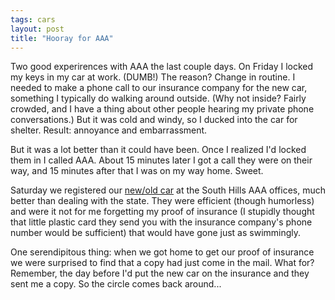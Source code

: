 ```yaml
---
tags: cars
layout: post
title: "Hooray for AAA"
---
```




Two good experirences with AAA the last couple days. On Friday I locked my keys in my car at work. (DUMB!) The reason? Change in routine. I needed to make a phone call to our insurance company for the new car, something I typically do walking around outside. (Why not inside? Fairly crowded, and I have a thing about other people hearing my private phone conversations.) But it was cold and windy, so I ducked into the car for shelter. Result: annoyance and embarrassment.

<p>But it was a lot better than it could have been. Once I realized I'd locked them in I called AAA. About 15 minutes later I got a call they were on their way, and 15 minutes after that I was on my way home. Sweet.</p>

<p>Saturday we registered our <a href="http://www.cwinters.com/news/display/?news_id=3308">new/old car</a> at the South Hills AAA offices, much better than dealing with the state. They were efficient (though humorless) and were it not for me forgetting my proof of insurance (I stupidly thought that little plastic card they send you with the insurance company's phone number would be sufficient) that would have gone just as swimmingly.</p>

<p>One serendipitous thing: when we got home to get our proof of insurance we were surprised to find that a copy had just come in the mail. What for? Remember, the day before I'd put the new car on the insurance and they sent me a copy. So the circle comes back around...</p>


